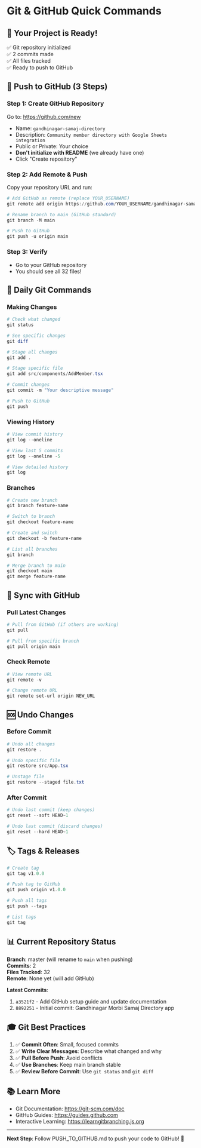 # Git & GitHub Quick Commands

## 🎯 Your Project is Ready!

✅ Git repository initialized  
✅ 2 commits made  
✅ All files tracked  
✅ Ready to push to GitHub  

## 🚀 Push to GitHub (3 Steps)

### Step 1: Create GitHub Repository
Go to: https://github.com/new
- Name: `gandhinagar-samaj-directory`
- Description: `Community member directory with Google Sheets integration`
- Public or Private: Your choice
- **Don't initialize with README** (we already have one)
- Click "Create repository"

### Step 2: Add Remote & Push
Copy your repository URL and run:

```powershell
# Add GitHub as remote (replace YOUR_USERNAME)
git remote add origin https://github.com/YOUR_USERNAME/gandhinagar-samaj-directory.git

# Rename branch to main (GitHub standard)
git branch -M main

# Push to GitHub
git push -u origin main
```

### Step 3: Verify
- Go to your GitHub repository
- You should see all 32 files!

## 📝 Daily Git Commands

### Making Changes
```powershell
# Check what changed
git status

# See specific changes
git diff

# Stage all changes
git add .

# Stage specific file
git add src/components/AddMember.tsx

# Commit changes
git commit -m "Your descriptive message"

# Push to GitHub
git push
```

### Viewing History
```powershell
# View commit history
git log --oneline

# View last 5 commits
git log --oneline -5

# View detailed history
git log
```

### Branches
```powershell
# Create new branch
git branch feature-name

# Switch to branch
git checkout feature-name

# Create and switch
git checkout -b feature-name

# List all branches
git branch

# Merge branch to main
git checkout main
git merge feature-name
```

## 🔄 Sync with GitHub

### Pull Latest Changes
```powershell
# Pull from GitHub (if others are working)
git pull

# Pull from specific branch
git pull origin main
```

### Check Remote
```powershell
# View remote URL
git remote -v

# Change remote URL
git remote set-url origin NEW_URL
```

## 🆘 Undo Changes

### Before Commit
```powershell
# Undo all changes
git restore .

# Undo specific file
git restore src/App.tsx

# Unstage file
git restore --staged file.txt
```

### After Commit
```powershell
# Undo last commit (keep changes)
git reset --soft HEAD~1

# Undo last commit (discard changes)
git reset --hard HEAD~1
```

## 🏷️ Tags & Releases

```powershell
# Create tag
git tag v1.0.0

# Push tag to GitHub
git push origin v1.0.0

# Push all tags
git push --tags

# List tags
git tag
```

## 📊 Current Repository Status

**Branch**: master (will rename to `main` when pushing)  
**Commits**: 2  
**Files Tracked**: 32  
**Remote**: None yet (will add GitHub)  

**Latest Commits**:
1. `a3521f2` - Add GitHub setup guide and update documentation
2. `8892251` - Initial commit: Gandhinagar Morbi Samaj Directory app

## 🎓 Git Best Practices

1. ✅ **Commit Often**: Small, focused commits
2. ✅ **Write Clear Messages**: Describe what changed and why
3. ✅ **Pull Before Push**: Avoid conflicts
4. ✅ **Use Branches**: Keep main branch stable
5. ✅ **Review Before Commit**: Use `git status` and `git diff`

## 📚 Learn More

- Git Documentation: https://git-scm.com/doc
- GitHub Guides: https://guides.github.com
- Interactive Learning: https://learngitbranching.js.org

---

**Next Step**: Follow PUSH_TO_GITHUB.md to push your code to GitHub! 🚀
